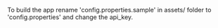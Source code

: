To build the app rename 'config.properties.sample' in assets/ folder to 'config.properties' and change the api_key.
